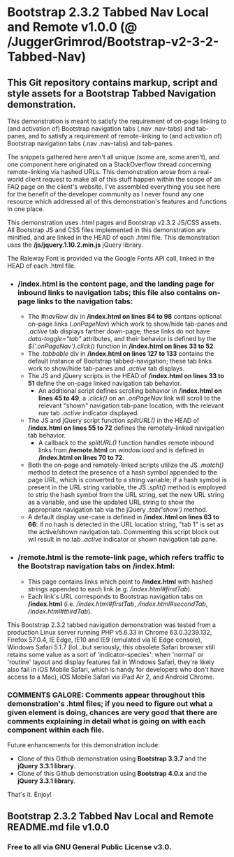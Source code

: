 # Bootstrap 2.3.2 Tabbed Nav Local and Remote v1.0.0 (@ /JuggerGrimrod/Bootstrap-v2-3-2-Tabbed-Nav)

## This Git repository contains markup, script and style assets for a Bootstrap Tabbed Navigation demonstration.

This demonstration is meant to satisfy the requirement of on-page linking to (and activation of) Bootstrap navigation tabs (.nav .nav-tabs) and tab-panes, and to satisfy a requirement of remote-linking to (and activation of) Bootstrap navigation tabs (.nav .nav-tabs) and tab-panes.  

The snippets gathered here aren't all unique (some are, some aren't), and one component here originated on a StackOverflow thread concerning remote-linking via hashed URLs.  This demonstration arose from a real-world client request to make all of this stuff happen within the scope of an FAQ page on the client's website.  I've assembled everything you see here for the benefit of the developer community as I never found any one resource which addressed all of this demonstration's features and functions in one place.

This demonstration uses .html pages and Bootstrap v2.3.2 JS/CSS assets.  All Bootstrap JS and CSS files implemented in this demonstration are minified, and are linked in the HEAD of each .html file. This demonstration uses the **/js/jquery.1.10.2.min.js** jQuery library.

The Raleway Font is provided via the Google Fonts API call, linked in the HEAD of each .html file.

* ### /index.html is the content page, and the landing page for inbound links to navigation tabs; this file also contains on-page links to the navigation tabs:
  * The *#navRow* div in **/index.html on lines 84 to 98** contans optional on-page links (*.onPageNav*) which work to show/hide tab-panes and *.active* tab displays farther down-page; these links do not have *data-toggle="tab"* attributes, and their behavior is defined by the *$('.onPageNav').click()* function in **/index.html on lines 33 to 52**.
  * The *.tabbable* div in **/index.html on lines 127 to 133** contains the default instance of Bootstrap tabbed-navigation; these tab links work to show/hide tab-panes and *.active* tab displays.
  * The JS and jQuery scripts in the HEAD of **/index.html on lines 33 to 51** define the on-page linked navigation tab behavior.
    * An additional script defines scrolling behavior in **/index.html on lines 45 to 49**; a *.click()* on an *.onPageNav* link will scroll to the relevant "shown" navigation tab-pane location, with the relevant nav tab *.active* indicator displayed.
  * The JS and jQuery script function *splitURL()* in the HEAD of **/index.html on lines 55 to 72** defines the remotely-linked navigation tab behavior.
    * A callback to the *splitURL()* function handles remote inbound links from **/remote.html** on *window.load* and is defined in **/index.html on lines 70 to 72**.
  * Both the on-page and remotely-linked scripts utilize the JS *.match()* method to detect the presence of a hash symbol appended to the page URL, which is converted to a string variable; if a hash symbol is present in the URL string variable, the JS *.split()* method is employed to strip the hash symbol from the URL string, set the new URL string as a variable, and use the updated URL string to show the appropriate navigation tab via the jQuery *.tab('show')* method.
  * A default display use-case is defined in **/index.html on lines 63 to 66**: if no hash is detected in the URL location string, "tab 1" is set as the active/shown navigation tab.  Commenting this script block out wil result in no tab *.active* indicator or shown navigation tab pane.

* ### /remote.html is the remote-link page, which refers traffic to the Bootstrap navigation tabs on **/index.html**:
  * This page contains links which point to **/index.html** with hashed strings appended to each link (e.g. */index.html#firstTab*).
  * Each link's URL corresponds to Bootstrap navigation tabs on **/index.html** (i.e. */index.html#firstTab*, */index.html#secondTab*, */index.html#thirdTab*).

This Bootstrap 2.3.2 tabbed navigation demonstration was tested from a production Linux server running PHP v5.6.33 in Chrome 63.0.3239.132, Firefox 57.0.4, IE Edge, IE10 and IE9 (emulated via IE Edge console), Windows Safari 5.1.7 (lol...but seriously, this obsolete Safari browser still retains some value as a sort of 'indicator-species': when 'normal' or 'routine' layout and display features fail in Windows Safari, they're likely also fail in iOS Mobile Safari, which is handy for developers who don't have access to a Mac), iOS Mobile Safari via iPad Air 2, and Android Chrome.

### COMMENTS GALORE: Comments appear throughout this demonstration's .html files; if you need to figure out what a given element is doing, chances are very good that there are comments explaining in detail what is going on with each component within each file.

Future enhancements for this demonstration include:

  * Clone of this Github demonstration using **Bootstrap 3.3.7** and the **jQuery 3.3.1 library**.
  * Clone of this Github demonstration using **Bootstrap 4.0.x** and the **jQuery 3.3.1 library**.

That's it.  Enjoy!

## Bootstrap 2.3.2 Tabbed Nav Local and Remote README.md file v1.0.0 

### Free to all via GNU General Public License v3.0.
